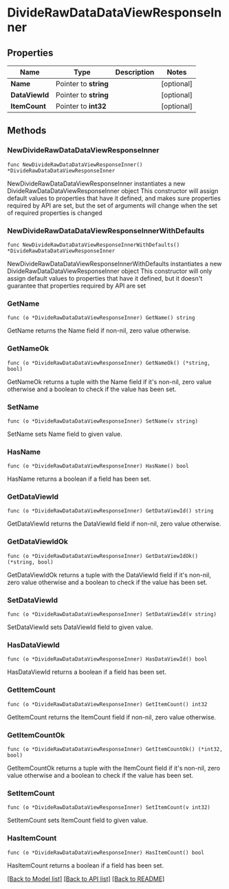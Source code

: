 # DivideRawDataDataViewResponseInner

## Properties

Name | Type | Description | Notes
------------ | ------------- | ------------- | -------------
**Name** | Pointer to **string** |  | [optional] 
**DataViewId** | Pointer to **string** |  | [optional] 
**ItemCount** | Pointer to **int32** |  | [optional] 

## Methods

### NewDivideRawDataDataViewResponseInner

`func NewDivideRawDataDataViewResponseInner() *DivideRawDataDataViewResponseInner`

NewDivideRawDataDataViewResponseInner instantiates a new DivideRawDataDataViewResponseInner object
This constructor will assign default values to properties that have it defined,
and makes sure properties required by API are set, but the set of arguments
will change when the set of required properties is changed

### NewDivideRawDataDataViewResponseInnerWithDefaults

`func NewDivideRawDataDataViewResponseInnerWithDefaults() *DivideRawDataDataViewResponseInner`

NewDivideRawDataDataViewResponseInnerWithDefaults instantiates a new DivideRawDataDataViewResponseInner object
This constructor will only assign default values to properties that have it defined,
but it doesn't guarantee that properties required by API are set

### GetName

`func (o *DivideRawDataDataViewResponseInner) GetName() string`

GetName returns the Name field if non-nil, zero value otherwise.

### GetNameOk

`func (o *DivideRawDataDataViewResponseInner) GetNameOk() (*string, bool)`

GetNameOk returns a tuple with the Name field if it's non-nil, zero value otherwise
and a boolean to check if the value has been set.

### SetName

`func (o *DivideRawDataDataViewResponseInner) SetName(v string)`

SetName sets Name field to given value.

### HasName

`func (o *DivideRawDataDataViewResponseInner) HasName() bool`

HasName returns a boolean if a field has been set.

### GetDataViewId

`func (o *DivideRawDataDataViewResponseInner) GetDataViewId() string`

GetDataViewId returns the DataViewId field if non-nil, zero value otherwise.

### GetDataViewIdOk

`func (o *DivideRawDataDataViewResponseInner) GetDataViewIdOk() (*string, bool)`

GetDataViewIdOk returns a tuple with the DataViewId field if it's non-nil, zero value otherwise
and a boolean to check if the value has been set.

### SetDataViewId

`func (o *DivideRawDataDataViewResponseInner) SetDataViewId(v string)`

SetDataViewId sets DataViewId field to given value.

### HasDataViewId

`func (o *DivideRawDataDataViewResponseInner) HasDataViewId() bool`

HasDataViewId returns a boolean if a field has been set.

### GetItemCount

`func (o *DivideRawDataDataViewResponseInner) GetItemCount() int32`

GetItemCount returns the ItemCount field if non-nil, zero value otherwise.

### GetItemCountOk

`func (o *DivideRawDataDataViewResponseInner) GetItemCountOk() (*int32, bool)`

GetItemCountOk returns a tuple with the ItemCount field if it's non-nil, zero value otherwise
and a boolean to check if the value has been set.

### SetItemCount

`func (o *DivideRawDataDataViewResponseInner) SetItemCount(v int32)`

SetItemCount sets ItemCount field to given value.

### HasItemCount

`func (o *DivideRawDataDataViewResponseInner) HasItemCount() bool`

HasItemCount returns a boolean if a field has been set.


[[Back to Model list]](../README.md#documentation-for-models) [[Back to API list]](../README.md#documentation-for-api-endpoints) [[Back to README]](../README.md)


